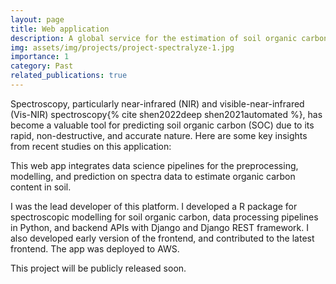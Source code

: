 ```yaml
---
layout: page
title: Web application 
description: A global service for the estimation of soil organic carbon with spectra. 
img: assets/img/projects/project-spectralyze-1.jpg
importance: 1
category: Past
related_publications: true
---
```


Spectroscopy, particularly near-infrared (NIR) and visible-near-infrared (Vis-NIR) spectroscopy{% cite shen2022deep shen2021automated %}, has become a valuable tool for predicting soil organic carbon (SOC) due to its rapid, non-destructive, and accurate nature. Here are some key insights from recent studies on this application:

This web app integrates data science pipelines for the preprocessing, modelling, and prediction on spectra data to estimate organic carbon content in soil.  

I was the lead developer of this platform. I developed a R package for spectroscopic modelling for soil organic carbon, data processing pipelines in Python, and backend APIs with Django and Django REST framework. I also developed early version of the frontend, and contributed to the latest frontend. The app was deployed to AWS.  

This project will be publicly released soon.